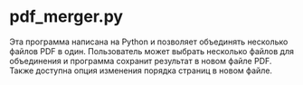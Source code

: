 # pdf_merger.py
Эта программа написана на Python и позволяет объединять несколько файлов PDF в один. Пользователь может выбрать несколько файлов для объединения и программа сохранит результат в новом файле PDF. Также доступна опция изменения порядка страниц в новом файле.
